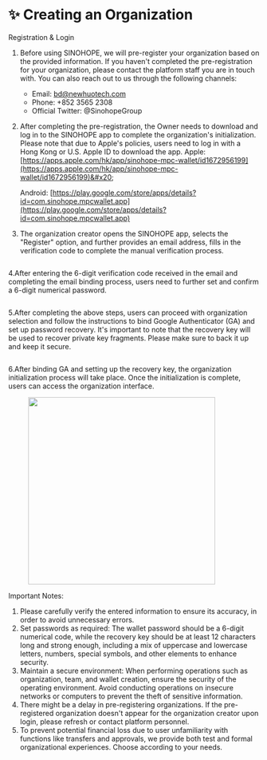 # ✨ Creating an Organization

Registration & Login

1. Before using SINOHOPE, we will pre-register your organization based on the provided information. If you haven't completed the pre-registration for your organization, please contact the platform staff you are in touch with. You can also reach out to us through the following channels:&#x20;
   * Email: [bd@newhuotech.com](mailto:bd@newhuotech.com)&#x20;
   * Phone: +852 3565 2308&#x20;
   * Official Twitter: @SinohopeGroup
2.  After completing the pre-registration, the Owner needs to download and log in to the SINOHOPE app to complete the organization's initialization. Please note that due to Apple's policies, users need to log in with a Hong Kong or U.S. Apple ID to download the app.           Apple: [https://apps.apple.com/hk/app/sinohope-mpc-wallet/id1672956199](https://apps.apple.com/hk/app/sinohope-mpc-wallet/id1672956199)&#x20;

    Android: [https://play.google.com/store/apps/details?id=com.sinohope.mpcwallet.app](https://play.google.com/store/apps/details?id=com.sinohope.mpcwallet.app)
3. The organization creator opens the SINOHOPE app, selects the "Register" option, and further provides an email address, fills in the verification code to complete the manual verification process.

<figure><img src="../.gitbook/assets/1692867655838.jpg" alt=""><figcaption></figcaption></figure>

4.After entering the 6-digit verification code received in the email and completing the email binding process, users need to further set and confirm a 6-digit numerical password.

<figure><img src="../.gitbook/assets/1692867724663.jpg" alt=""><figcaption></figcaption></figure>

5.After completing the above steps, users can proceed with organization selection and follow the instructions to bind Google Authenticator (GA) and set up password recovery. It's important to note that the recovery key will be used to recover private key fragments. Please make sure to back it up and keep it secure.

<figure><img src="../.gitbook/assets/image (117).png" alt=""><figcaption></figcaption></figure>

6.After binding GA and setting up the recovery key, the organization initialization process will take place. Once the initialization is complete, users can access the organization interface.

<div align="left">

<figure><img src="../.gitbook/assets/19d6a468-dfe2-41c9-8e8d-f784af8a63c6.jpeg" alt="" width="375"><figcaption></figcaption></figure>

</div>

Important Notes:

1. Please carefully verify the entered information to ensure its accuracy, in order to avoid unnecessary errors.
2. Set passwords as required: The wallet password should be a 6-digit numerical code, while the recovery key should be at least 12 characters long and strong enough, including a mix of uppercase and lowercase letters, numbers, special symbols, and other elements to enhance security.
3. Maintain a secure environment: When performing operations such as organization, team, and wallet creation, ensure the security of the operating environment. Avoid conducting operations on insecure networks or computers to prevent the theft of sensitive information.
4. There might be a delay in pre-registering organizations. If the pre-registered organization doesn't appear for the organization creator upon login, please refresh or contact platform personnel.
5. To prevent potential financial loss due to user unfamiliarity with functions like transfers and approvals, we provide both test and formal organizational experiences. Choose according to your needs.
